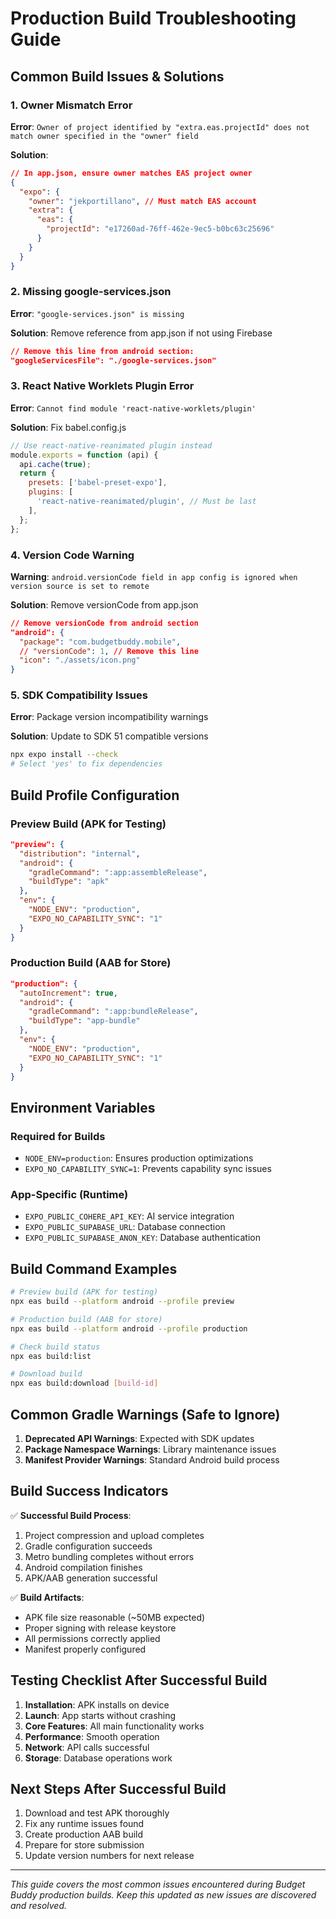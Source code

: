 # Production Build Troubleshooting Guide

## Common Build Issues & Solutions

### 1. Owner Mismatch Error
**Error**: `Owner of project identified by "extra.eas.projectId" does not match owner specified in the "owner" field`

**Solution**:
```json
// In app.json, ensure owner matches EAS project owner
{
  "expo": {
    "owner": "jekportillano", // Must match EAS account
    "extra": {
      "eas": {
        "projectId": "e17260ad-76ff-462e-9ec5-b0bc63c25696"
      }
    }
  }
}
```

### 2. Missing google-services.json
**Error**: `"google-services.json" is missing`

**Solution**: Remove reference from app.json if not using Firebase
```json
// Remove this line from android section:
"googleServicesFile": "./google-services.json"
```

### 3. React Native Worklets Plugin Error
**Error**: `Cannot find module 'react-native-worklets/plugin'`

**Solution**: Fix babel.config.js
```javascript
// Use react-native-reanimated plugin instead
module.exports = function (api) {
  api.cache(true);
  return {
    presets: ['babel-preset-expo'],
    plugins: [
      'react-native-reanimated/plugin', // Must be last
    ],
  };
};
```

### 4. Version Code Warning
**Warning**: `android.versionCode field in app config is ignored when version source is set to remote`

**Solution**: Remove versionCode from app.json
```json
// Remove versionCode from android section
"android": {
  "package": "com.budgetbuddy.mobile",
  // "versionCode": 1, // Remove this line
  "icon": "./assets/icon.png"
}
```

### 5. SDK Compatibility Issues
**Error**: Package version incompatibility warnings

**Solution**: Update to SDK 51 compatible versions
```bash
npx expo install --check
# Select 'yes' to fix dependencies
```

## Build Profile Configuration

### Preview Build (APK for Testing)
```json
"preview": {
  "distribution": "internal",
  "android": {
    "gradleCommand": ":app:assembleRelease",
    "buildType": "apk"
  },
  "env": {
    "NODE_ENV": "production",
    "EXPO_NO_CAPABILITY_SYNC": "1"
  }
}
```

### Production Build (AAB for Store)
```json
"production": {
  "autoIncrement": true,
  "android": {
    "gradleCommand": ":app:bundleRelease",
    "buildType": "app-bundle"
  },
  "env": {
    "NODE_ENV": "production",
    "EXPO_NO_CAPABILITY_SYNC": "1"
  }
}
```

## Environment Variables

### Required for Builds
- `NODE_ENV=production`: Ensures production optimizations
- `EXPO_NO_CAPABILITY_SYNC=1`: Prevents capability sync issues

### App-Specific (Runtime)
- `EXPO_PUBLIC_COHERE_API_KEY`: AI service integration
- `EXPO_PUBLIC_SUPABASE_URL`: Database connection
- `EXPO_PUBLIC_SUPABASE_ANON_KEY`: Database authentication

## Build Command Examples

```bash
# Preview build (APK for testing)
npx eas build --platform android --profile preview

# Production build (AAB for store)
npx eas build --platform android --profile production

# Check build status
npx eas build:list

# Download build
npx eas build:download [build-id]
```

## Common Gradle Warnings (Safe to Ignore)

1. **Deprecated API Warnings**: Expected with SDK updates
2. **Package Namespace Warnings**: Library maintenance issues
3. **Manifest Provider Warnings**: Standard Android build process

## Build Success Indicators

✅ **Successful Build Process**:
1. Project compression and upload completes
2. Gradle configuration succeeds
3. Metro bundling completes without errors
4. Android compilation finishes
5. APK/AAB generation successful

✅ **Build Artifacts**:
- APK file size reasonable (~50MB expected)
- Proper signing with release keystore
- All permissions correctly applied
- Manifest properly configured

## Testing Checklist After Successful Build

1. **Installation**: APK installs on device
2. **Launch**: App starts without crashing
3. **Core Features**: All main functionality works
4. **Performance**: Smooth operation
5. **Network**: API calls successful
6. **Storage**: Database operations work

## Next Steps After Successful Build

1. Download and test APK thoroughly
2. Fix any runtime issues found
3. Create production AAB build
4. Prepare for store submission
5. Update version numbers for next release

---

*This guide covers the most common issues encountered during Budget Buddy production builds. Keep this updated as new issues are discovered and resolved.*